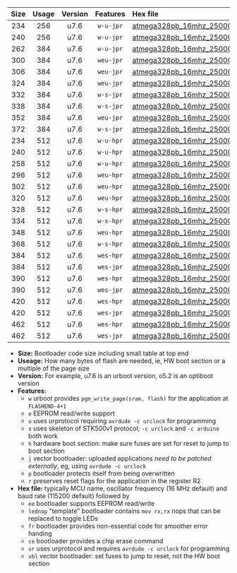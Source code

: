 |Size|Usage|Version|Features|Hex file|
|:-:|:-:|:-:|:-:|:--|
|234|256|u7.6|`w-u-jpr`|[atmega328pb_16mhz_250000bps_ur_vbl.hex](https://raw.githubusercontent.com/stefanrueger/urboot/main//atmega328pb_16mhz_250000bps_ur_vbl.hex)|
|240|256|u7.6|`w-u-jpr`|[atmega328pb_16mhz_250000bps_lednop_ur_vbl.hex](https://raw.githubusercontent.com/stefanrueger/urboot/main//atmega328pb_16mhz_250000bps_lednop_ur_vbl.hex)|
|262|384|u7.6|`w-u-jpr`|[atmega328pb_16mhz_250000bps_lednop_fr_ur_vbl.hex](https://raw.githubusercontent.com/stefanrueger/urboot/main//atmega328pb_16mhz_250000bps_lednop_fr_ur_vbl.hex)|
|300|384|u7.6|`weu-jpr`|[atmega328pb_16mhz_250000bps_ee_ur_vbl.hex](https://raw.githubusercontent.com/stefanrueger/urboot/main//atmega328pb_16mhz_250000bps_ee_ur_vbl.hex)|
|306|384|u7.6|`weu-jpr`|[atmega328pb_16mhz_250000bps_ee_lednop_ur_vbl.hex](https://raw.githubusercontent.com/stefanrueger/urboot/main//atmega328pb_16mhz_250000bps_ee_lednop_ur_vbl.hex)|
|324|384|u7.6|`weu-jpr`|[atmega328pb_16mhz_250000bps_ee_lednop_fr_ur_vbl.hex](https://raw.githubusercontent.com/stefanrueger/urboot/main//atmega328pb_16mhz_250000bps_ee_lednop_fr_ur_vbl.hex)|
|332|384|u7.6|`w-s-jpr`|[atmega328pb_16mhz_250000bps_vbl.hex](https://raw.githubusercontent.com/stefanrueger/urboot/main//atmega328pb_16mhz_250000bps_vbl.hex)|
|338|384|u7.6|`w-s-jpr`|[atmega328pb_16mhz_250000bps_lednop_vbl.hex](https://raw.githubusercontent.com/stefanrueger/urboot/main//atmega328pb_16mhz_250000bps_lednop_vbl.hex)|
|352|384|u7.6|`weu-jpr`|[atmega328pb_16mhz_250000bps_ee_lednop_fr_ce_ur_vbl.hex](https://raw.githubusercontent.com/stefanrueger/urboot/main//atmega328pb_16mhz_250000bps_ee_lednop_fr_ce_ur_vbl.hex)|
|372|384|u7.6|`w-s-jpr`|[atmega328pb_16mhz_250000bps_lednop_fr_vbl.hex](https://raw.githubusercontent.com/stefanrueger/urboot/main//atmega328pb_16mhz_250000bps_lednop_fr_vbl.hex)|
|234|512|u7.6|`w-u-hpr`|[atmega328pb_16mhz_250000bps_ur.hex](https://raw.githubusercontent.com/stefanrueger/urboot/main//atmega328pb_16mhz_250000bps_ur.hex)|
|240|512|u7.6|`w-u-hpr`|[atmega328pb_16mhz_250000bps_lednop_ur.hex](https://raw.githubusercontent.com/stefanrueger/urboot/main//atmega328pb_16mhz_250000bps_lednop_ur.hex)|
|258|512|u7.6|`w-u-hpr`|[atmega328pb_16mhz_250000bps_lednop_fr_ur.hex](https://raw.githubusercontent.com/stefanrueger/urboot/main//atmega328pb_16mhz_250000bps_lednop_fr_ur.hex)|
|296|512|u7.6|`weu-hpr`|[atmega328pb_16mhz_250000bps_ee_ur.hex](https://raw.githubusercontent.com/stefanrueger/urboot/main//atmega328pb_16mhz_250000bps_ee_ur.hex)|
|302|512|u7.6|`weu-hpr`|[atmega328pb_16mhz_250000bps_ee_lednop_ur.hex](https://raw.githubusercontent.com/stefanrueger/urboot/main//atmega328pb_16mhz_250000bps_ee_lednop_ur.hex)|
|320|512|u7.6|`weu-hpr`|[atmega328pb_16mhz_250000bps_ee_lednop_fr_ur.hex](https://raw.githubusercontent.com/stefanrueger/urboot/main//atmega328pb_16mhz_250000bps_ee_lednop_fr_ur.hex)|
|328|512|u7.6|`w-s-hpr`|[atmega328pb_16mhz_250000bps.hex](https://raw.githubusercontent.com/stefanrueger/urboot/main//atmega328pb_16mhz_250000bps.hex)|
|334|512|u7.6|`w-s-hpr`|[atmega328pb_16mhz_250000bps_lednop.hex](https://raw.githubusercontent.com/stefanrueger/urboot/main//atmega328pb_16mhz_250000bps_lednop.hex)|
|348|512|u7.6|`weu-hpr`|[atmega328pb_16mhz_250000bps_ee_lednop_fr_ce_ur.hex](https://raw.githubusercontent.com/stefanrueger/urboot/main//atmega328pb_16mhz_250000bps_ee_lednop_fr_ce_ur.hex)|
|368|512|u7.6|`w-s-hpr`|[atmega328pb_16mhz_250000bps_lednop_fr.hex](https://raw.githubusercontent.com/stefanrueger/urboot/main//atmega328pb_16mhz_250000bps_lednop_fr.hex)|
|384|512|u7.6|`wes-hpr`|[atmega328pb_16mhz_250000bps_ee.hex](https://raw.githubusercontent.com/stefanrueger/urboot/main//atmega328pb_16mhz_250000bps_ee.hex)|
|384|512|u7.6|`wes-jpr`|[atmega328pb_16mhz_250000bps_ee_vbl.hex](https://raw.githubusercontent.com/stefanrueger/urboot/main//atmega328pb_16mhz_250000bps_ee_vbl.hex)|
|390|512|u7.6|`wes-hpr`|[atmega328pb_16mhz_250000bps_ee_lednop.hex](https://raw.githubusercontent.com/stefanrueger/urboot/main//atmega328pb_16mhz_250000bps_ee_lednop.hex)|
|390|512|u7.6|`wes-jpr`|[atmega328pb_16mhz_250000bps_ee_lednop_vbl.hex](https://raw.githubusercontent.com/stefanrueger/urboot/main//atmega328pb_16mhz_250000bps_ee_lednop_vbl.hex)|
|420|512|u7.6|`wes-hpr`|[atmega328pb_16mhz_250000bps_ee_lednop_fr.hex](https://raw.githubusercontent.com/stefanrueger/urboot/main//atmega328pb_16mhz_250000bps_ee_lednop_fr.hex)|
|420|512|u7.6|`wes-jpr`|[atmega328pb_16mhz_250000bps_ee_lednop_fr_vbl.hex](https://raw.githubusercontent.com/stefanrueger/urboot/main//atmega328pb_16mhz_250000bps_ee_lednop_fr_vbl.hex)|
|462|512|u7.6|`wes-hpr`|[atmega328pb_16mhz_250000bps_ee_lednop_fr_ce.hex](https://raw.githubusercontent.com/stefanrueger/urboot/main//atmega328pb_16mhz_250000bps_ee_lednop_fr_ce.hex)|
|462|512|u7.6|`wes-jpr`|[atmega328pb_16mhz_250000bps_ee_lednop_fr_ce_vbl.hex](https://raw.githubusercontent.com/stefanrueger/urboot/main//atmega328pb_16mhz_250000bps_ee_lednop_fr_ce_vbl.hex)|

- **Size:** Bootloader code size including small table at top end
- **Useage:** How many bytes of flash are needed, ie, HW boot section or a multiple of the page size
- **Version:** For example, u7.6 is an urboot version, o5.2 is an optiboot version
- **Features:**
  + `w` urboot provides `pgm_write_page(sram, flash)` for the application at `FLASHEND-4+1`
  + `e` EEPROM read/write support
  + `u` uses urprotocol requiring `avrdude -c urclock` for programming
  + `s` uses skeleton of STK500v1 protocol; `-c urclock` and `-c arduino` both work
  + `h` hardware boot section: make sure fuses are set for reset to jump to boot section
  + `j` vector bootloader: uploaded applications *need to be patched externally*, eg, using `avrdude -c urclock`
  + `p` bootloader protects itself from being overwritten
  + `r` preserves reset flags for the application in the register R2
- **Hex file:** typically MCU name, oscillator frequency (16 MHz default) and baud rate (115200 default) followed by
  + `ee` bootloader supports EEPROM read/write
  + `lednop` "template" bootloader contains `mov rx,rx` nops that can be replaced to toggle LEDs
  + `fr` bootloader provides non-essential code for smoother error handing
  + `ce` bootloader provides a chip erase command
  + `ur` uses urprotocol and requires `avrdude -c urclock` for programming
  + `vbl` vector bootloader: set fuses to jump to reset, not the HW boot section
